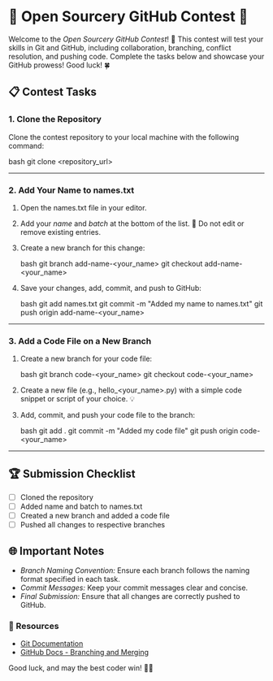 # 🌟 Open Sourcery GitHub Contest 🌟

Welcome to the *Open Sourcery GitHub Contest*! 🚀 This contest will test your skills in Git and GitHub, including collaboration, branching, conflict resolution, and pushing code. Complete the tasks below and showcase your GitHub prowess! Good luck! 🍀

## 📋 Contest Tasks

### 1. Clone the Repository
Clone the contest repository to your local machine with the following command:

bash
git clone <repository_url>


---

### 2. Add Your Name to names.txt

1. Open the names.txt file in your editor.
2. Add your *name* and *batch* at the bottom of the list. 🚫 Do not edit or remove existing entries.
3. Create a new branch for this change:

   bash
   git branch add-name-<your_name>
   git checkout add-name-<your_name>
   

4. Save your changes, add, commit, and push to GitHub:

   bash
   git add names.txt
   git commit -m "Added my name to names.txt"
   git push origin add-name-<your_name>
   

---

### 3. Add a Code File on a New Branch

1. Create a new branch for your code file:

   bash
   git branch code-<your_name>
   git checkout code-<your_name>
   

2. Create a new file (e.g., hello_<your_name>.py) with a simple code snippet or script of your choice. 💡

3. Add, commit, and push your code file to the branch:

   bash
   git add .
   git commit -m "Added my code file"
   git push origin code-<your_name>
   

---

## 🏆 Submission Checklist
- [ ] Cloned the repository
- [ ] Added name and batch to names.txt
- [ ] Created a new branch and added a code file
- [ ] Pushed all changes to respective branches

## 🌐 Important Notes
- *Branch Naming Convention:* Ensure each branch follows the naming format specified in each task.
- *Commit Messages:* Keep your commit messages clear and concise.
- *Final Submission:* Ensure that all changes are correctly pushed to GitHub. 

### 🔗 Resources
- [Git Documentation](https://git-scm.com/doc)
- [GitHub Docs - Branching and Merging](https://docs.github.com/en/github/collaborating-with-issues-and-pull-requests/about-branches)

Good luck, and may the best coder win! 🥇✨
